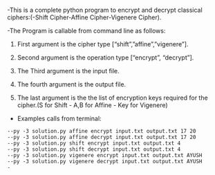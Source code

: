 -This is a complete python program to encrypt and decrypt classical ciphers:(-Shift Cipher-Affine Cipher-Vigenere Cipher).

-The Program is callable from command line as follows:
1. First argument is the cipher type [“shift”,”affine”,”vigenere”].

2. Second argument is the operation type [“encrypt”, “decrypt”].

3. The Third argument is the input file.

4. The fourth argument is the output file.

5. The last argument is the the list of encryption keys required for the cipher.(S for Shift - A,B for Affine - Key for Vigenere)

- Examples calls from terminal:
```
--py -3 solution.py affine encrypt input.txt output.txt 17 20
--py -3 solution.py affine decrypt input.txt output.txt 17 20
--py -3 solution.py shift encrypt input.txt output.txt 4
--py -3 solution.py shift decrypt input.txt output.txt 4
--py -3 solution.py vigenere encrypt input.txt output.txt AYUSH
--py -3 solution.py vigenere decrypt input.txt output.txt AYUSH
-
